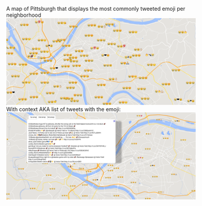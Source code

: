 A map of Pittsburgh that displays the most commonly tweeted emoji per neighborhood
![emoji map](screenshot.png)
With context AKA list of tweets with the emoji:
![emoji map with infobubble](screenshot2.png)

